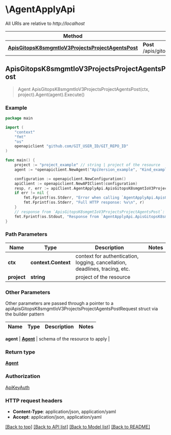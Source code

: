# \AgentApplyApi

All URIs are relative to *http://localhost*

Method | HTTP request | Description
------------- | ------------- | -------------
[**ApisGitopsK8smgmtIoV3ProjectsProjectAgentsPost**](AgentApplyApi.md#ApisGitopsK8smgmtIoV3ProjectsProjectAgentsPost) | **Post** /apis/gitops.k8smgmt.io/v3/projects/{project}/agents | 



## ApisGitopsK8smgmtIoV3ProjectsProjectAgentsPost

> Agent ApisGitopsK8smgmtIoV3ProjectsProjectAgentsPost(ctx, project).Agent(agent).Execute()





### Example

```go
package main

import (
    "context"
    "fmt"
    "os"
    openapiclient "github.com/GIT_USER_ID/GIT_REPO_ID"
)

func main() {
    project := "project_example" // string | project of the resource
    agent := *openapiclient.NewAgent("ApiVersion_example", "Kind_example", *openapiclient.NewMetadata("Name_example", "Project_example"), *openapiclient.NewAgentSpec(*openapiclient.NewClusterMeta("Name_example"), "Type_example")) // Agent | schema of the resource to apply

    configuration := openapiclient.NewConfiguration()
    apiClient := openapiclient.NewAPIClient(configuration)
    resp, r, err := apiClient.AgentApplyApi.ApisGitopsK8smgmtIoV3ProjectsProjectAgentsPost(context.Background(), project).Agent(agent).Execute()
    if err != nil {
        fmt.Fprintf(os.Stderr, "Error when calling `AgentApplyApi.ApisGitopsK8smgmtIoV3ProjectsProjectAgentsPost``: %v\n", err)
        fmt.Fprintf(os.Stderr, "Full HTTP response: %v\n", r)
    }
    // response from `ApisGitopsK8smgmtIoV3ProjectsProjectAgentsPost`: Agent
    fmt.Fprintf(os.Stdout, "Response from `AgentApplyApi.ApisGitopsK8smgmtIoV3ProjectsProjectAgentsPost`: %v\n", resp)
}
```

### Path Parameters


Name | Type | Description  | Notes
------------- | ------------- | ------------- | -------------
**ctx** | **context.Context** | context for authentication, logging, cancellation, deadlines, tracing, etc.
**project** | **string** | project of the resource | 

### Other Parameters

Other parameters are passed through a pointer to a apiApisGitopsK8smgmtIoV3ProjectsProjectAgentsPostRequest struct via the builder pattern


Name | Type | Description  | Notes
------------- | ------------- | ------------- | -------------

 **agent** | [**Agent**](Agent.md) | schema of the resource to apply | 

### Return type

[**Agent**](Agent.md)

### Authorization

[ApiKeyAuth](../README.md#ApiKeyAuth)

### HTTP request headers

- **Content-Type**: application/json, application/yaml
- **Accept**: application/json, application/yaml

[[Back to top]](#) [[Back to API list]](../README.md#documentation-for-api-endpoints)
[[Back to Model list]](../README.md#documentation-for-models)
[[Back to README]](../README.md)

